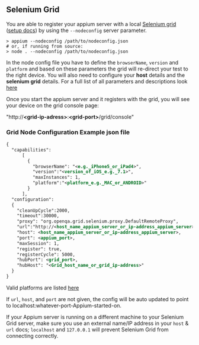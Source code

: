 ## Selenium Grid

You are able to register your appium server with a local [Selenium grid](https://code.google.com/p/selenium/wiki/Grid2) ([setup docs](http://docs.seleniumhq.org/docs/07_selenium_grid.jsp)) by using the
`--nodeconfig` server parameter.

```center
> appium --nodeconfig /path/to/nodeconfig.json
# or, if running from source:
> node . --nodeconfig /path/to/nodeconfig.json
```

In the node config file you have to define the `browserName`,
`version` and `platform` and based on these parameters the grid
will re-direct your test to the right device. You will also need to
configure your **host** details and the **selenium grid** details. For
a full list of all parameters and descriptions look
[here](http://code.google.com/p/selenium/source/browse/java/server/src/org/openqa/grid/common/defaults/GridParameters.properties)

Once you start the appium server and it registers with the grid,
you will see your device on the grid console page:

"http://**\<grid-ip-adress\>**:**\<grid-port\>**/grid/console"

### Grid Node Configuration Example json file

```xml
{
  "capabilities":
      [
        {
          "browserName": "<e.g._iPhone5_or_iPad4>",
          "version":"<version_of_iOS_e.g._7.1>",
          "maxInstances": 1,
          "platform":"<platform_e.g._MAC_or_ANDROID>"
        }
      ],
  "configuration":
  {
    "cleanUpCycle":2000,
    "timeout":30000,
    "proxy": "org.openqa.grid.selenium.proxy.DefaultRemoteProxy",
    "url":"http://<host_name_appium_server_or_ip-address_appium_server>:<appium_port>/wd/hub",
    "host": <host_name_appium_server_or_ip-address_appium_server>,
    "port": <appium_port>,
    "maxSession": 1,
    "register": true,
    "registerCycle": 5000,
    "hubPort": <grid_port>,
    "hubHost": "<Grid_host_name_or_grid_ip-address>"
  }
}
```

Valid platforms are listed [here](http://selenium.googlecode.com/git/docs/api/java/org/openqa/selenium/Platform.html)

If `url`, `host`, and `port` are not given, the config will be auto updated
to point to localhost:whatever-port-Appium-started-on.

If your Appium server is running on a different machine to your Selenium Grid server, make sure you use an external name/IP address in your `host` & `url` docs; `localhost` and `127.0.0.1` will prevent Selenium Grid from connecting correctly.

